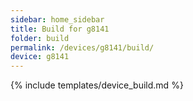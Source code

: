 ```yaml
---
sidebar: home_sidebar
title: Build for g8141
folder: build
permalink: /devices/g8141/build/
device: g8141
---
```

{% include templates/device_build.md %}
